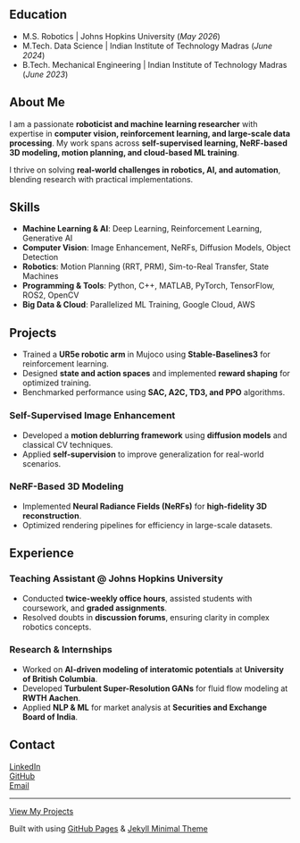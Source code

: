 ## Education
- M.S. Robotics | Johns Hopkins University (_May 2026_)		
- M.Tech. Data Science	| Indian Institute of Technology Madras (_June 2024_)
- B.Tech. Mechanical Engineering | Indian Institute of Technology Madras (_June 2023_)

## About Me  
I am a passionate **roboticist and machine learning researcher** with expertise in **computer vision, reinforcement learning, and large-scale data processing**. My work spans across **self-supervised learning, NeRF-based 3D modeling, motion planning, and cloud-based ML training**.  

I thrive on solving **real-world challenges in robotics, AI, and automation**, blending research with practical implementations.  

## Skills  
- **Machine Learning & AI**: Deep Learning, Reinforcement Learning, Generative AI  
- **Computer Vision**: Image Enhancement, NeRFs, Diffusion Models, Object Detection  
- **Robotics**: Motion Planning (RRT, PRM), Sim-to-Real Transfer, State Machines  
- **Programming & Tools**: Python, C++, MATLAB, PyTorch, TensorFlow, ROS2, OpenCV  
- **Big Data & Cloud**: Parallelized ML Training, Google Cloud, AWS  

## Projects  
 <!-- ### Robotic Arm Motion Planning with RL This section is for future updates -->
- Trained a **UR5e robotic arm** in Mujoco using **Stable-Baselines3** for reinforcement learning.  
- Designed **state and action spaces** and implemented **reward shaping** for optimized training.  
- Benchmarked performance using **SAC, A2C, TD3, and PPO** algorithms.  

### Self-Supervised Image Enhancement  
- Developed a **motion deblurring framework** using **diffusion models** and classical CV techniques.  
- Applied **self-supervision** to improve generalization for real-world scenarios.  

### NeRF-Based 3D Modeling  
- Implemented **Neural Radiance Fields (NeRFs)** for **high-fidelity 3D reconstruction**.  
- Optimized rendering pipelines for efficiency in large-scale datasets.  

## Experience  
### Teaching Assistant @ Johns Hopkins University  
- Conducted **twice-weekly office hours**, assisted students with coursework, and **graded assignments**.  
- Resolved doubts in **discussion forums**, ensuring clarity in complex robotics concepts.  

### Research & Internships  
- Worked on **AI-driven modeling of interatomic potentials** at **University of British Columbia**.  
- Developed **Turbulent Super-Resolution GANs** for fluid flow modeling at **RWTH Aachen**.  
- Applied **NLP & ML** for market analysis at **Securities and Exchange Board of India**.  

## Contact  
[LinkedIn](https://www.linkedin.com/in/vaibhav-mahapatra-aa0a591a8/)  
[GitHub](https://github.com/vai-bhav-m)  
[Email](mailto:vmahapa1@jh.edu)  

---
[View My Projects](#projects)

Built with using [GitHub Pages](https://pages.github.com/) & [Jekyll Minimal Theme](https://github.com/pages-themes/minimal)  
